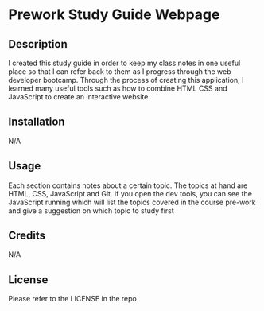 # Prework Study Guide Webpage

## Description

I created this study guide in order to keep my class notes in one useful place so that I can refer back to them as I progress through the web developer bootcamp. Through the process of creating this application, I learned many useful tools such as how to combine HTML CSS and JavaScript to create an interactive website  

## Installation

N/A

## Usage

Each section contains notes about a certain topic. The topics at hand are HTML, CSS, JavaScript and Git. If you open the dev tools, you can see the JavaScript running which will list the topics covered in the course pre-work and give a suggestion on which topic to study first


## Credits

N/A

## License

Please refer to the LICENSE in the repo
